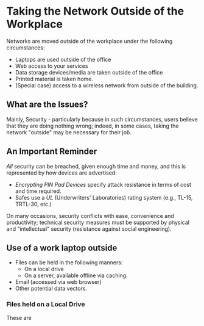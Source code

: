 # Taking the Network Outside of the Workplace
Networks are moved outside of the workplace under the following circumstances:
- Laptops are used outside of the office
- Web access to your services
- Data storage devices/media are taken outside of the office
- Printed material is taken home.
- (Special case) access to a wireless network from outside of the building.

## What are the Issues?
Mainly, Security - particularly because in such circumstances, users believe that they are doing nothing wrong; indeed, in some cases, taking the network "outside" may be necessary for their job.

## An Important Reminder
*All* security can be breached, given enough time and money, and this is represented by how devices are advertised:
- *Encrypting PIN Pad Devices* specify attack resistance in terms of cost and time required.
- Safes use a *UL* (Underwriters' Laboratories) rating system (e.g., TL-15, TRTL-30, etc.)

On many occasions, security conflicts with ease, convenience and productivity; technical security measures must be supported by physical and "intellectual" security (resistance against social engineering).

## Use of a work laptop outside
- Files can be held in the following manners:
	- On a local drive
	- On a server, available offline via caching.
- Email (accessed via web browser)
- Other potential data vectors.

### Files held on a Local Drive
These are